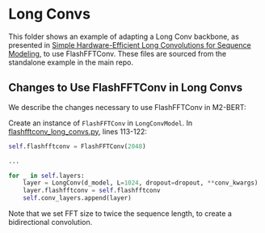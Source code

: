 # Long Convs

This folder shows an example of adapting a Long Conv backbone, as presented in [Simple Hardware-Efficient Long Convolutions for Sequence Modeling](https://arxiv.org/abs/2302.06646), to use FlashFFTConv.
These files are sourced from the standalone example in the main repo.

## Changes to Use FlashFFTConv in Long Convs

We describe the changes necessary to use FlashFFTConv in M2-BERT:

Create an instance of `FlashFFTConv` in `LongConvModel`. In [flashfftconv_long_convs.py](flashfftconv_long_convs.py), lines 113-122:
```Python
self.flashfftconv = FlashFFTConv(2048)

...

for _ in self.layers:
    layer = LongConv(d_model, L=1024, dropout=dropout, **conv_kwargs)
    layer.flashfftconv = self.flashfftconv
    self.conv_layers.append(layer)
```

Note that we set FFT size to twice the sequence length, to create a bidirectional convolution.